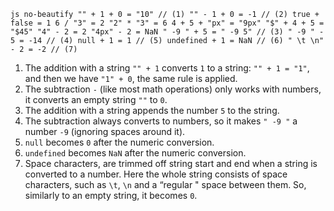 `js no-beautify "" + 1 + 0 = "10" // (1) "" - 1 + 0 = -1 // (2) true + false = 1 6 / "3" = 2 "2" * "3" = 6 4 + 5 + "px" = "9px" "$" + 4 + 5 = "$45" "4" - 2 = 2 "4px" - 2 = NaN " -9 " + 5 = " -9 5" // (3) " -9 " - 5 = -14 // (4) null + 1 = 1 // (5) undefined + 1 = NaN // (6) " \t \n" - 2 = -2 // (7)`

1.  The addition with a string `"" + 1` converts `1` to a string: `"" + 1 = "1"`, and then we have `"1" + 0`, the same rule is applied.
2.  The subtraction `-` (like most math operations) only works with numbers, it converts an empty string `""` to `0`.
3.  The addition with a string appends the number `5` to the string.
4.  The subtraction always converts to numbers, so it makes `" -9 "` a number `-9` (ignoring spaces around it).
5.  `null` becomes `0` after the numeric conversion.
6.  `undefined` becomes `NaN` after the numeric conversion.
7.  Space characters, are trimmed off string start and end when a string is converted to a number. Here the whole string consists of space characters, such as `\t`, `\n` and a “regular " space between them. So, similarly to an empty string, it becomes `0`.
